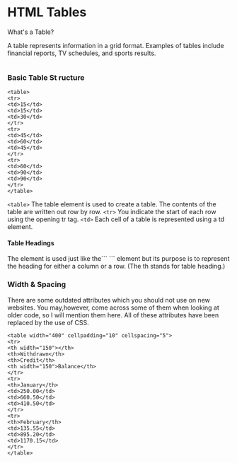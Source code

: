 # HTML Tables


What's a Table?

A table represents information in a grid format. Examples of tables include financial reports, TV schedules, and sports results.

![]()


### Basic Table St ructure
```
<table>
<tr>
<td>15</td>
<td>15</td>
<td>30</td>
</tr>
<tr>
<td>45</td>
<td>60</td>
<td>45</td>
</tr>
<tr>
<td>60</td>
<td>90</td>
<td>90</td>
</tr>
</table>
```
``` <table> ```
The table element is used to create a table. The contents of the table are written out row by row.
``` <tr> ```
You indicate the start of each row using the opening tr tag.
``` <td> ``` 
Each cell of a table is represented using a td element.

#### Table Headings

<th>
The <th> element is used just like the```  <td> ``` element but its purpose is to represent the heading for either a column or a row. (The th stands for table heading.)

### Width & Spacing
There are some outdated attributes which you should not use on new websites. You may,however, come across some of them when looking at older code, so I will mention them
here. All of these attributes have been replaced by the use of CSS.
```
<table width="400" cellpadding="10" cellspacing="5">
<tr>
<th width="150"></th>
<th>Withdrawn</th>
<th>Credit</th>
<th width="150">Balance</th>
</tr>
<tr>
<th>January</th>
<td>250.00</td>
<td>660.50</td>
<td>410.50</td>
</tr>
<tr>
<th>February</th>
<td>135.55</td>
<td>895.20</td>
<td>1170.15</td>
</tr>
</table>
```

